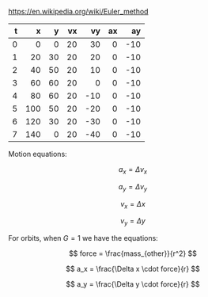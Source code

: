 https://en.wikipedia.org/wiki/Euler_method

|   t |   x |   y |  vx |  vy |  ax |  ay |
| --: | --: | --: | --: | --: | --: | --: |
|   0 |   0 |   0 |  20 |  30 |   0 | -10 |
|   1 |  20 |  30 |  20 |  20 |   0 | -10 |
|   2 |  40 |  50 |  20 |  10 |   0 | -10 |
|   3 |  60 |  60 |  20 |   0 |   0 | -10 |
|   4 |  80 |  60 |  20 | -10 |   0 | -10 |
|   5 | 100 |  50 |  20 | -20 |   0 | -10 |
|   6 | 120 |  30 |  20 | -30 |   0 | -10 |
|   7 | 140 |   0 |  20 | -40 |   0 | -10 |

Motion equations:

$$
a_x = \Delta v_x
$$

$$
a_y = \Delta v_y
$$

$$
v_x = \Delta x
$$

$$
v_y = \Delta y
$$

For orbits, when $G = 1$ we have the equations:

$$
force = \frac{mass_{other}}{r^2}
$$

$$
a_x = \frac{\Delta x \cdot force}{r}
$$

$$
a_y = \frac{\Delta y \cdot force}{r}
$$
